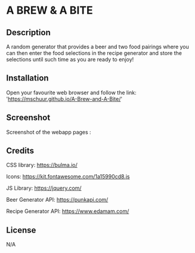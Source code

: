 # A BREW & A BITE

## Description

A random generator that provides a beer and two food pairings where you can then enter the food selections in the recipe generator and store the selections until such time as you are ready to enjoy!


## Installation

Open your favourite web browser and follow the link: 'https://mschuur.github.io/A-Brew-and-A-Bite/'

## Screenshot

Screenshot of the webapp pages :



## Credits

CSS library: https://bulma.io/

Icons: https://kit.fontawesome.com/1a15990cd8.js

JS Library: https://jquery.com/

Beer Generator API: https://punkapi.com/

Recipe Generator API: https://www.edamam.com/

## License

N/A
